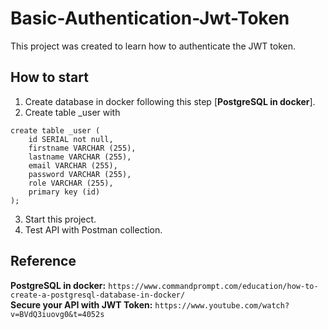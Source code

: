 # Basic-Authentication-Jwt-Token
This project was created to learn how to authenticate the JWT token.

## How to start
1. Create database in docker following this step [**PostgreSQL in docker**].
2. Create table _user with
```
create table _user (
	id SERIAL not null,
	firstname VARCHAR (255),
	lastname VARCHAR (255),
	email VARCHAR (255),
	password VARCHAR (255),
	role VARCHAR (255),
	primary key (id)
);
```
3. Start this project.
4. Test API with Postman collection.

## Reference
**PostgreSQL in docker:** `https://www.commandprompt.com/education/how-to-create-a-postgresql-database-in-docker/` \
**Secure your API with JWT Token:** `https://www.youtube.com/watch?v=BVdQ3iuovg0&t=4052s`
